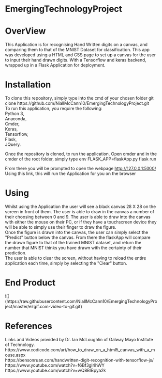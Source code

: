 # EmergingTechnologyProject

<h1>OverView</h1>
This Application is for recognising Hand Written digits on a canvas, and comparing them to that of the MNIST Dataset for classification. This app was developed using a HTML and CSS page to set up a canvas for the user to input their hand drawn digits. With a Tensorflow and keras backend, wrapped up in a Flask Application for deployment.

<h1>Installation</h1>
To clone this repository, simply type into the cmd of your chosen folder git clone https://github.com/NiallMcCann10/EmergingTechnologyProject.git
<br>
To run this application, you require the following:<br>
    Python 3,<br>
    Anaconda,<br>
    Cmder,<br>
    Keras,<br>
    Tensorflow,<br>
    Flask,<br>
    JQuery.<br>
    
Once the repository is cloned, to run the application, Open cmder and in the cmder of the root folder, simply type env FLASK_APP=flaskApp.py flask run<br>

From there you will be prompted to open the webpage http://127.0.0.1:5000/<br>
Using this link, this will run the Application for you on the browser

<h1>Using</h1>
Whilst using the Application the user will see a black canvas 28 X 28 on the screen in front of them. The user is able to draw in the canvas a number of their choosing between 0 and 9. The user is able to draw into the canvas with either the mouse on their PC, or if they have a touchscreen device they will be able to simply use their finger to draw the figure.<br>
Once the figure is drawn into the canvas, the user can simply select the "Predict" button below the canvas. From there the flaskApp will compare the drawn figure to that of the trained MNIST dataset, and return the number that MNIST thinks you have drawn with the certainty of their prediction.<br>
The user is able to clear the screen, without having to reload the entire application each time, simply by selecting the "Clear" button.

<h1>End Product</h1>
![](https://raw.githubusercontent.com/NiallMcCann10/EmergingTechnologyProject/master/ezgif.com-video-to-gif.gif)


<h1>References</h1>
Links and Videos provided by Dr. Ian McLoughlin of Galway Mayo Institute of Technology.<br>
https://www.codicode.com/art/how_to_draw_on_a_html5_canvas_with_a_mouse.aspx<br>
https://bensonruan.com/handwritten-digit-recognition-with-tensorflow-js/<br>
https://www.youtube.com/watch?v=f6Bf3gl4hWY<br>
https://www.youtube.com/watch?v=wQ8BIBpya2k<br>
